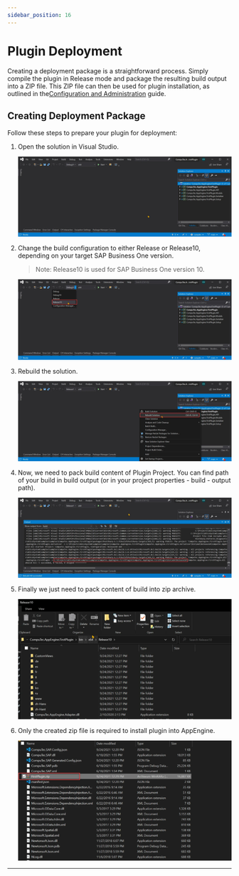 ```yaml
---
sidebar_position: 16
---
```


# Plugin Deployment

Creating a deployment package is a straightforward process. Simply compile the plugin in Release mode and package the resulting build output into a ZIP file. This ZIP file can then be used for plugin installation, as outlined in the[Configuration and Administration](../../../version-2.0/administrators-guide/configuration-and-administration/overview.md#plugins) guide.

## Creating Deployment Package

Follow these steps to prepare your plugin for deployment:

1. Open the solution in Visual Studio.

    ![VS Solution Open](./media/plugin-deployment/vs-solution-open.webp)

2. Change the build configuration to either Release or Release10, depending on your target SAP Business One version.

    >Note: Release10 is used for SAP Business One version 10.

    ![Change to Release](./media/plugin-deployment/change-to-release-10.webp)

3. Rebuild the solution.

    ![Rebuild](./media/plugin-deployment/rebuild.webp)
4. Now, we need to pack build content of Plugin Project. You can find path of your build in build output (or in your project properties - build - output path).

    ![Build](./media/plugin-deployment/build-result-path.webp)
5. Finally we just need to pack content of build into zip archive.

    ![Build Content](./media/plugin-deployment/build-content-explorer.webp)
6. Only the created zip file is required to install plugin into AppEngine.

    ![Zip file](./media/plugin-deployment/zip-file.webp)

---
